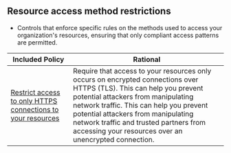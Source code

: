 ## Resource access method restrictions

* Controls that enforce specific rules on the methods used to access your organization's resources, ensuring that only compliant access patterns are permitted. 


| Included Policy | Rational | 
|-------------|-------------|
|[Restrict access to only HTTPS connections to your resources](https://docs.aws.amazon.com/organizations/latest/userguide/orgs_manage_policies_rcps_examples.html#example-rcp-enforce-ssl) | Require that access to your resources only occurs on encrypted connections over HTTPS (TLS). This can help you prevent potential attackers from manipulating network traffic. This can help you prevent potential attackers from manipulating network traffic and trusted partners from accessing your resources over an unencrypted connection.|
